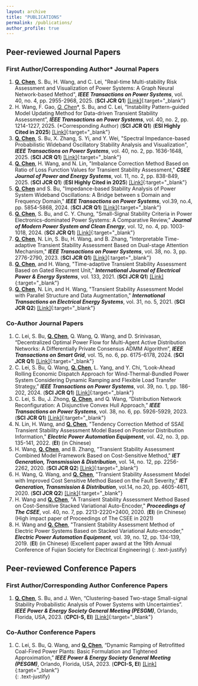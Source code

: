 ```yaml
---
layout: archive
title: "PUBLICATIONS"
permalink: /publications/
author_profile: true
---
```


## Peer-reviewed Journal Papers
### First Author/Corresponding Author* Journal Papers
1. **<u>Q. Chen</u>**, S. Bu, H. Wang, and C. Lei, "Real-time Multi-stability Risk Assessment and Visualization of Power Systems: A Graph Neural Network-based Method", ***IEEE Transactions on Power Systems***, vol. 40, no. 4, pp. 2955-2968, 2025. (**SCI JCR Q1**) [[Link]](https://ieeexplore.ieee.org/abstract/document/10819251){:target="_blank"}<br>
2. H. Wang, F. Gao, **<u>Q. Chen*</u>**, S. Bu, and C. Lei, “Instability Pattern-guided Model Updating Method for Data-driven Transient Stability Assessment”, ***IEEE Transactions on Power Systems***, vol. 40, no. 2, pp. 1214-1227, 2025. (*Corresponding Author) (**SCI JCR Q1**) (**ESI Highly Cited in 2025**) [[Link]](https://ieeexplore.ieee.org/document/10599816){:target="_blank"}<br>
3. **<u>Q. Chen</u>**, S. Bu, X. Zhang, S. Yi, and Y. Wei, "Spectral Impedance-based Probabilistic Wideband Oscillatory Stability Analysis and Visualization", ***IEEE Transactions on Power Systems***, vol. 40, no. 2, pp. 1636-1648, 2025. (**SCI JCR Q1**) [[Link]](https://ieeexplore.ieee.org/document/10582543){:target="_blank"}<br>
4. **<u>Q. Chen</u>**, H. Wang, and N. Lin, "Imbalance Correction Method Based on Ratio of Loss Function Values for Transient Stability Assessment," ***CSEE Journal of Power and Energy Systems***, vol. 11, no. 2, pp. 838-849, 2025. (**SCI JCR Q1**) (**ESI Highly Cited in 2025**) [[Link]](https://ieeexplore.ieee.org/document/9770511){:target="_blank"}<br>
5. **<u>Q. Chen</u>** and S. Bu, "Impedance-based Stability Analysis of Power System Wideband Oscillations: A Bridge between s Domain and Frequency Domain," ***IEEE Transactions on Power Systems***, vol.39, no.4, pp. 5854-5868, 2024. (**SCI JCR Q1**) [[Link]](https://ieeexplore.ieee.org/document/10360322){:target="_blank"}<br>
6. **<u>Q. Chen</u>**, S. Bu, and C. Y. Chung, "Small-Signal Stability Criteria in Power Electronics-dominated Power Systems: A Comparative Review," ***Journal of Modern Power System and Clean Energy***, vol. 12, no. 4, pp. 1003-1018, 2024. (**SCI JCR Q1**) [[Link]](https://ieeexplore.ieee.org/document/10355078){:target="_blank"}<br>
7. **<u>Q. Chen</u>**, N. Lin, S. Bu, H. Wang, and B. Zhang, "Interpretable Time-adaptive Transient Stability Assessment Based on Dual-stage Attention Mechanism," ***IEEE Transactions on Power Systems***, vol. 38, no. 3, pp. 2776-2790, 2023. (**SCI JCR Q1**) [[Link]](https://ieeexplore.ieee.org/document/9802730){:target="_blank"}<br>
8. **<u>Q. Chen</u>**, and H. Wang, "Time-adaptive Transient Stability Assessment Based on Gated Recurrent Unit," ***International Journal of Electrical Power & Energy Systems***, vol. 133, 2021. (**SCI JCR Q1**) [[Link]](https://doi.org/10.1016/j.ijepes.2021.107156){:target="_blank"}<br>
9. **<u>Q. Chen</u>**, N. Lin, and H. Wang, "Transient Stability Assessment Model with Parallel Structure and Data Augmentation," ***International Transactions on Electrical Energy Systems***, vol. 31, no. 5, 2021. (**SCI JCR Q2**) [[Link]](https://doi.org/10.1002/2050-7038.12872){:target="_blank"}<br>

### Co-Author Journal Papers
1. C. Lei, S. Bu, **<u>Q. Chen</u>**, Q. Wang, Q. Wang, and D. Srinivasan, “Decentralized Optimal Power Flow for Multi-Agent Active Distribution Networks: A Differentially Private Consensus ADMM Algorithm”, ***IEEE Transactions on Smart Grid***, vol. 15, no. 6, pp. 6175-6178, 2024. (**SCI JCR Q1**) [[Link]](https://ieeexplore.ieee.org/document/10659236){:target="_blank"}<br>
2. C. Lei, S. Bu, Q. Wang, **<u>Q. Chen</u>**, L. Yang, and Y. Chi, “Look-Ahead Rolling Economic Dispatch Approach for Wind-Thermal-Bundled Power System Considering Dynamic Ramping and Flexible Load Transfer Strategy,” ***IEEE Transactions on Power Systems***, vol. 39, no. 1, pp. 186-202, 2024. (**SCI JCR Q1**) [[Link]](https://ieeexplore.ieee.org/document/10026349){:target="_blank"}<br>
3. C. Lei, S. Bu, J. Zhong, **<u>Q. Chen</u>**, and Q. Wang, “Distribution Network Reconfiguration: A Disjunctive Convex Hull Approach,” ***IEEE Transactions on Power Systems***, vol. 38, no. 6, pp. 5926-5929, 2023. (**SCI JCR Q1**) [[Link]](https://ieeexplore.ieee.org/document/10214389){:target="_blank"}<br>
4. N. Lin, H. Wang, and **<u>Q. Chen</u>**, "Tendency Correction Method of SSAE Transient Stability Assessment Model Based on Posterior Distribution Information," ***Electric Power Automation Equipment***, vol. 42, no. 3, pp. 135-141, 2022. (**EI**) (in Chinese)<br>
5. H. Wang, **<u>Q. Chen</u>**, and B. Zhang, "Transient Stability Assessment Combined Model Framework Based on Cost-Sensitive Method," ***IET Generation, Transmission & Distribution***, vol. 14, no. 12, pp. 2256-2262, 2020. (**SCI JCR Q2**) [[Link]](https://doi.org/10.1049/iet-gtd.2019.1562){:target="_blank"}<br>
6. H. Wang, Q. Wang, and **<u>Q. Chen</u>**, "Transient Stability Assessment Model with Improved Cost Sensitive Method Based on the Fault Severity," ***IET Generation, Transmission & Distribution***, vol.14, no.20, pp. 4605-4611, 2020. (**SCI JCR Q2**) [[Link]](https://doi.org/10.1049/iet-gtd.2020.0967){:target="_blank"}<br>
7. H. Wang and **<u>Q. Chen</u>**, "A Transient Stability Assessment Method Based on Cost-Sensitive Stacked Variational Auto-Encoder," ***Proceedings of The CSEE***, vol. 40, no. 7, pp. 2213-2220+2400, 2020. (**EI**) (in Chinese) (High impact paper of Proceedings of The CSEE in 2021)<br>
8. H. Wang and **<u>Q. Chen</u>**, "Transient Stability Assessment Method of Electric Power Systems Based on Stacked Variational Auto-encoder," ***Electric Power Automation Equipment***, vol. 39, no. 12, pp. 134-139, 2019. (**EI**) (in Chinese) (Excellent paper award at the 19th Annual Conference of Fujian Society for Electrical Engineering)
{: .text-justify}


## Peer-reviewed Conference Papers
### First Author/Corresponding Author Conference Papers
1. **<u>Q. Chen</u>**, S. Bu, and J. Wen, “Clustering-based Two-stage Small-signal Stability Probabilistic Analysis of Power Systems with Uncertainties”. ***IEEE Power & Energy Society General Meeting (PESGM)***, Orlando, Florida, USA, 2023. (**CPCI-S, EI**) [[Link]](https://ieeexplore.ieee.org/document/10252926){:target="_blank"}<br>

### Co-Author Conference Papers
1. C. Lei, S. Bu, Q. Wang, and **<u>Q. Chen</u>**, “Dynamic Ramping of Retrofitted Coal-Fired Power Plants: Basic Formulation and Tightened Approximation,” ***IEEE Power & Energy Society General Meeting (PESGM)***, Orlando, Florida, USA, 2023. (**CPCI-S, EI**) [[Link]](https://ieeexplore.ieee.org/document/10253043){:target="_blank"}<br>
{: .text-justify}
